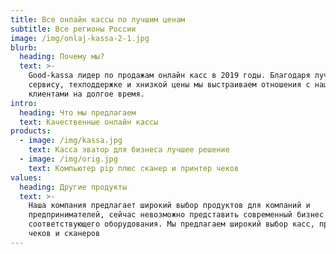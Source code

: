```yaml
---
title: Все онлайн кассы по лучшим ценам
subtitle: Все регионы России
image: /img/onlaj-kassa-2-1.jpg
blurb:
  heading: Почему мы?
  text: >-
    Good-kassa лидер по продажам онлайн касс в 2019 годы. Благодаря лучшему
    сервису, техподдержке и хнизкой цены мы выстраиваем отношения с нашими
    клиентами на долгое время.
intro:
  heading: Что мы предлагаем
  text: Качественные онлайн кассы
products:
  - image: /img/kassa.jpg
    text: Касса эватор для бизнеса лучшее решение
  - image: /img/orig.jpg
    text: Компьютер pip плюс сканер и принтер чеков
values:
  heading: Другие продукты
  text: >-
    Наша компания предлагает широкий выбор продуктов для компаний и
    предпринимателей, сейчас невозможно представить современный бизнес без
    соответствующего оборудования. Мы предлагаем широкий выбор касс, принтеров
    чеков и сканеров
---
```



